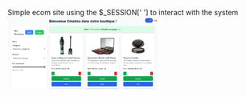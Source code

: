 Simple ecom site using the $_SESSION[' '] to interact with the system
<img src="./images/ecom1.png" alt="" width="300"/>
